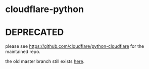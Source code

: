 # cloudflare-python

# DEPRECATED

please see https://github.com/cloudflare/python-cloudflare for the maintained repo.

the old master branch still exists [here](https://github.com/cloudflare-api/python-cloudflare-v4/tree/master).
